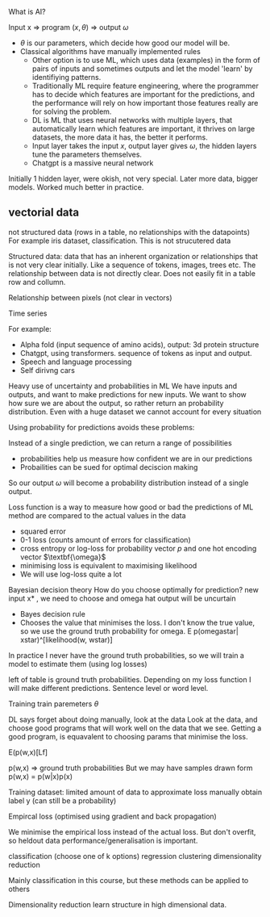 What is AI?

Input x => program $(x, \theta)$ => output $\omega$
- $\theta$ is our parameters, which decide how good our model will be. 
- Classical algorithms have manually implemented rules
	- Other option is to use ML, which uses data (examples) in the form of pairs of inputs and sometimes outputs and let the model 'learn' by identifiying patterns. 
	- Traditionally ML require feature engineering, where the programmer has to decide which features are important for the predictions, and the performance will rely on how important those features really are for solving the problem.
	- DL is ML that uses neural networks with multiple layers, that automatically learn which features are important, it thrives on large datasets, the more data it has, the better it performs. 
	- Input layer takes the input $x$, output layer gives $\omega$, the hidden layers tune the parameters themselves. 
	- Chatgpt is a massive neural network

Initially 1 hidden layer, were okish, not very special. Later more data, bigger models. Worked much better in practice. 

## vectorial data
not structured data (rows in a table, no relationships with the datapoints)
For example iris dataset, classification. This is not strucutered data

Structured data:
data that has an inherent organization or relationships that is not very clear initially. Like a sequence of tokens, images, trees etc. The relationship between data is not directly clear. Does not easily fit in a table row and collumn. 

Relationship between pixels (not clear in vectors)

Time series 

For example:
- Alpha fold (input sequence of amino acids), output: 3d protein structure
- Chatgpt, using transformers. sequence of tokens as input and output. 
- Speech and language processing
- Self dirivng cars


Heavy use of uncertainty and probabilities in ML
We have inputs and outputs, and want to make predictions for new inputs. We want to show how sure we are about the output, so rather return an probability distribution. Even with a huge dataset we cannot account for every situation

Using probability for predictions avoids these problems:

Instead of a single prediction, we can return a range of possibilities
- probabilities help us measure how confident we are in our predictions 
- Probailities can be sued for optimal deciscion making

So our output $\omega$ will become a probability distribution instead of a single output. 

Loss function is a way to measure how good or bad the predictions of ML method are compared to the actual values in the data
- squared error
- 0-1 loss (counts amount of errors for classification)
- cross entropy or log-loss for probability vector $p$ and one hot encoding vector $\textbf{\omega}$ 
- minimising loss is equivalent to maximising likelihood
- We will use log-loss quite a lot

Bayesian decision theory
How do you choose optimally for prediction?
new input x* , we need to choose and omega hat
output will be uncurtain
- Bayes decision rule
- Chooses the value that minimises the loss. I don't know the true value, so we use the ground truth probability for omega. 
E p(omegastar| xstar)^[likelihood(w, wstar)]

In practice I never have the ground truth probabilities, so we will train a model to estimate them (using log losses)

left of table is ground truth probabilities. 
Depending on my loss function I will make different predictions. Sentence level or word level. 

Training
train paremeters $\theta$ 

DL says forget about doing manually, look at the data
Look at the data, and choose good programs that will work well on the data that we see. Getting a good program, is equavalent to choosing params that minimise the loss. 

E(p(w,x)[Lf]

p(w,x) => ground truth probabilities
But we may have samples drawn form p(w,x) = p(w|x)p(x)

Training dataset: limited amount of data to approximate loss
manually obtain label y (can still be a probability)

Empircal loss (optimised using gradient and back propagation)

We minimise the empirical loss instead of the actual loss. But don't overfit, so heldout data performance/generalisation is important. 


classification (choose one of k options)
regression
clustering
dimensionality reduction

Mainly classification in this course, but these methods can be applied to others

Dimensionality reduction
learn structure in high dimensional data. 